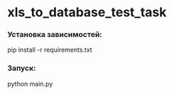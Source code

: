 # xls_to_database_test_task

### Установка зависимостей:
pip install -r requirements.txt

### Запуск:
python main.py
